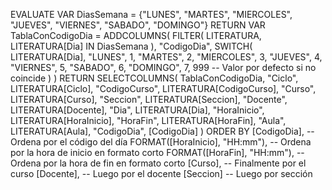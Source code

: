 EVALUATE
VAR DiasSemana = {"LUNES", "MARTES", "MIERCOLES", "JUEVES", "VIERNES", "SABADO", "DOMINGO"}
RETURN
    VAR TablaConCodigoDia = 
        ADDCOLUMNS(
            FILTER(
                LITERATURA,
                LITERATURA[Dia] IN DiasSemana
            ),
            "CodigoDia", 
            SWITCH(
                LITERATURA[Dia],
                "LUNES", 1,
                "MARTES", 2,
                "MIERCOLES", 3,
                "JUEVES", 4,
                "VIERNES", 5,
                "SABADO", 6,
                "DOMINGO", 7,
                999 -- Valor por defecto si no coincide
            )
        )
    RETURN
    SELECTCOLUMNS(
        TablaConCodigoDia,
        "Ciclo", LITERATURA[Ciclo],
        "CodigoCurso", LITERATURA[CodigoCurso],
        "Curso", LITERATURA[Curso],
        "Seccion", LITERATURA[Seccion],
        "Docente", LITERATURA[Docente],
        "Dia", LITERATURA[Dia],
        "HoraInicio", LITERATURA[HoraInicio],
        "HoraFin", LITERATURA[HoraFin],
        "Aula", LITERATURA[Aula],
        "CodigoDia", [CodigoDia]
    )
ORDER BY
    [CodigoDia],                        -- Ordena por el código del día
    FORMAT([HoraInicio], "HH:mm"),      -- Ordena por la hora de inicio en formato corto
    FORMAT([HoraFin], "HH:mm"),		    -- Ordena por la hora de fin en formato corto
	[Curso],                            -- Finalmente por el curso
	[Docente],                          -- Luego por el docente
	[Seccion]							-- Luego por sección